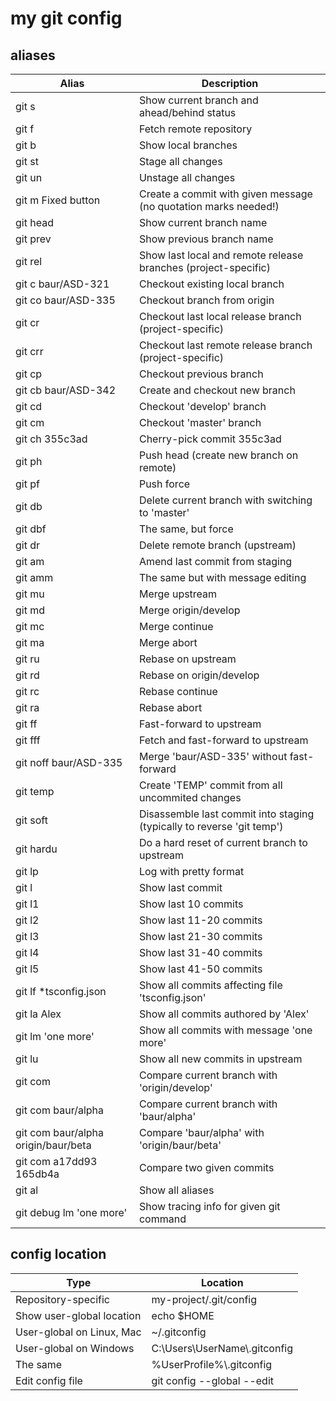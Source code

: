 # my git config #

## aliases ##

Alias | Description
--- | ---
git s | Show current branch and ahead/behind status
git f | Fetch remote repository
git b | Show local branches
git st  | Stage all changes
git un  | Unstage all changes
git m Fixed button | Create a commit with given message (no quotation marks needed!)
git head | Show current branch name
git prev | Show previous branch name 
git rel |  Show last local and remote release branches (project-specific)
git c baur/ASD-321 | Checkout existing local branch
git co baur/ASD-335 | Checkout branch from origin
git cr | Checkout last local release branch (project-specific)
git crr | Checkout last remote release branch (project-specific)
git cp | Checkout previous branch
git cb  baur/ASD-342  | Create and checkout new branch
git cd |  Checkout 'develop' branch
git cm | Checkout 'master' branch
git ch 355c3ad | Cherry-pick commit 355c3ad
git ph | Push head (create new branch on remote)
git pf | Push force
git db |  Delete current branch with switching to 'master'
git dbf | The same, but force
git dr | Delete remote branch (upstream)
git am | Amend last commit from staging
git amm | The same but with message editing
git mu |  Merge upstream
git md |  Merge origin/develop
git mc |  Merge continue
git ma | Merge abort
git ru | Rebase on upstream
git rd | Rebase on origin/develop
git rc | Rebase continue
git ra |  Rebase abort
git ff |  Fast-forward to upstream
git fff |  Fetch and fast-forward to upstream
git noff baur/ASD-335 |  Merge 'baur/ASD-335' without fast-forward
git temp |  Create 'TEMP' commit from all uncommited changes
git soft |  Disassemble last commit into staging (typically to reverse 'git temp')
git hardu | Do a hard reset of current branch to upstream
git lp | Log with pretty format
git l  |  Show last commit
git l1 |  Show last 10 commits
git l2 | Show last 11-20 commits
git l3 |  Show last 21-30 commits
git l4 | Show last 31-40 commits
git l5 |  Show last 41-50 commits
git lf *tsconfig.json | Show all commits affecting file 'tsconfig.json'
git la Alex |  Show all commits authored by 'Alex'
git lm 'one more' | Show all commits with message 'one more'
git lu |  Show all new commits in upstream
git com | Compare current branch with 'origin/develop'
git com baur/alpha |  Compare current branch with 'baur/alpha'
git com baur/alpha origin/baur/beta |   Compare 'baur/alpha' with 'origin/baur/beta'
git com a17dd93 165db4a | Compare two given commits
git al | Show all aliases
git debug lm 'one more' | Show tracing info for given git command


## config location ##

Type | Location
--- | ---
Repository-specific | my-project/.git/config
Show user-global location | echo $HOME
User-global on Linux, Mac | ~/.gitconfig
User-global on Windows | C:\Users\UserName\\.gitconfig
The same | %UserProfile%\\.gitconfig
Edit config file | git config --global --edit